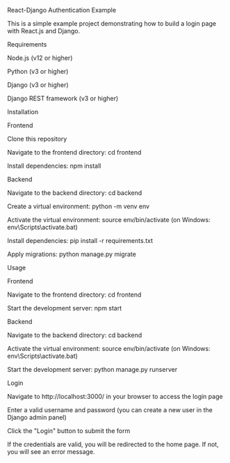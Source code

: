 React-Django Authentication Example

  This is a simple example project demonstrating how to build a login page with React.js and Django.
  
  Requirements 
  
  Node.js (v12 or higher)
  
  Python (v3 or higher)
  
  Django (v3 or higher)
  
  Django REST framework (v3 or higher)
  
  
  Installation
  
  Frontend
  
  Clone this repository
  
  
  Navigate to the frontend directory: cd frontend
  
  Install dependencies: npm install
  
  Backend
  
  Navigate to the backend directory: cd backend
  
  Create a virtual environment: python -m venv env
  
  Activate the virtual environment: source env/bin/activate (on Windows: env\Scripts\activate.bat)
  
  Install dependencies: pip install -r requirements.txt
  
  Apply migrations: python manage.py migrate
  
  Usage
  
  Frontend
  
  Navigate to the frontend directory: cd frontend
  
  Start the development server: npm start
  
  Backend
  
  Navigate to the backend directory: cd backend
  
  Activate the virtual environment: source env/bin/activate (on Windows: env\Scripts\activate.bat)
  
  Start the development server: python manage.py runserver
  
  Login
  
  Navigate to http://localhost:3000/ in your browser to access the login page
  
  Enter a valid username and password (you can create a new user in the Django admin panel)
  
  Click the "Login" button to submit the form
  
  If the credentials are valid, you will be redirected to the home page. If not, you will see an error message.
  
  
